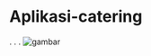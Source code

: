 # Aplikasi-catering
.
.
.
![gambar](https://user-images.githubusercontent.com/32360091/111485216-64600280-8771-11eb-8cf8-2fffb34e4b79.png)
